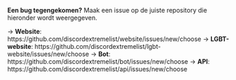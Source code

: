 **Een bug tegengekomen?** Maak een issue op de juiste repository die hieronder wordt weergegeven.

-> **Website**: https\://github.com/discordextremelist/website/issues/new/choose -> **LGBT-website**: https\://github.com/discordextremelist/lgbt-website/issues/new/choose -> **Bot**: https\://github.com/discordextremelist/bot/issues/new/choose -> **API**: https\://github.com/discordextremelist/api/issues/new/choose
